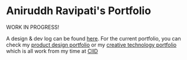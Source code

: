 # Aniruddh Ravipati's Portfolio

WORK IN PROGRESS! 

A design & dev log can be found [here](public/Documents/Process.md). For the current portfolio, you can check my [product design portfolio](https://readymag.com/ravipatianirudh/4012537/)  or my [creative technology portfolio](https://zerozerozerozero.webflow.io/) which is all work from my time at [CIID](ciid.dk)
